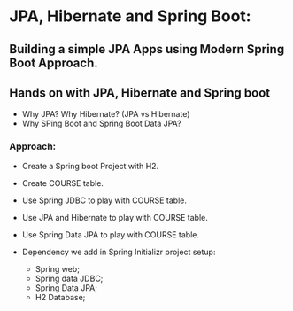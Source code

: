 # JPA, Hibernate and Spring Boot:

## Building a simple JPA Apps using Modern Spring Boot Approach.
## Hands on with JPA, Hibernate and Spring boot

 * Why JPA? Why Hibernate? (JPA vs Hibernate)
 * Why SPing Boot and Spring Boot Data JPA?
 
### Approach:

* Create a Spring boot Project with H2.
* Create COURSE table.
* Use Spring JDBC to play with COURSE table.
* Use JPA and Hibernate to play with COURSE table.
* Use Spring Data JPA to play with COURSE table.

* Dependency we add in Spring Initializr project setup:
  * Spring web;
  * Spring data JDBC;
  * Spring Data JPA;
  * H2 Database;

